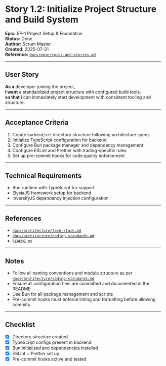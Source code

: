# Story 1.2: Initialize Project Structure and Build System

**Epic:** EP-1 Project Setup & Foundation  
**Status:** Done  
**Author:** Scrum Master  
**Created:** 2025-07-31  
**Reference:** [`docs/epic/epics-and-stories.md`](../epic/epics-and-stories.md:46)

---

## User Story

**As a** developer joining the project,  
**I want** a standardized project structure with configured build tools,  
**so that** I can immediately start development with consistent tooling and structure.

---

## Acceptance Criteria

1. Create `backend/src` directory structure following architecture specs
2. Initialize TypeScript configuration for backend
3. Configure Bun package manager and dependency management
4. Configure ESLint and Prettier with trading-specific rules
5. Set up pre-commit hooks for code quality enforcement

---

## Technical Requirements

- Bun runtime with TypeScript 5.x support
- ElysiaJS framework setup for backend
- InversifyJS dependency injection configuration

---

## References

- [`docs/architecture/tech-stack.md`](../architecture/tech-stack.md)
- [`docs/architecture/coding-standards.md`](../architecture/coding-standards.md)
- [`README.md`](../../README.md)

---

## Notes

- Follow all naming conventions and module structure as per [`docs/architecture/coding-standards.md`](../architecture/coding-standards.md:352)
- Ensure all configuration files are committed and documented in the README
- Use Bun for all package management and scripts
- Pre-commit hooks must enforce linting and formatting before allowing commits

---

## Checklist

- [x] Directory structure created
- [x] TypeScript configs present in backend
- [x] Bun initialized and dependencies installed
- [x] ESLint + Prettier set up
- [x] Pre-commit hooks active and tested